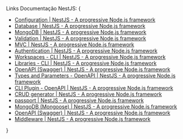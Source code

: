 Links Documentação NestJS: {

- [Configuration | NestJS - A progressive Node.js framework](https://docs.nestjs.com/techniques/configuration)
- [Database | NestJS - A progressive Node.js framework](https://docs.nestjs.com/techniques/database)
- [MongoDB | NestJS - A progressive Node.js framework](https://docs.nestjs.com/techniques/mongodb)
- [Validation | NestJS - A progressive Node.js framework](https://docs.nestjs.com/techniques/validation)
- [MVC | NestJS - A progressive Node.js framework](https://docs.nestjs.com/techniques/mvc)
- [Authentication | NestJS - A progressive Node.js framework](https://docs.nestjs.com/security/authentication)
- [Workspaces - CLI | NestJS - A progressive Node.js framework](https://docs.nestjs.com/cli/monorepo)
- [Libraries - CLI | NestJS - A progressive Node.js framework](https://docs.nestjs.com/cli/libraries)
- [OpenAPI (Swagger) | NestJS - A progressive Node.js framework](https://docs.nestjs.com/openapi/introduction)
- [Types and Parameters - OpenAPI | NestJS - A progressive Node.js framework](https://docs.nestjs.com/openapi/types-and-parameters)
- [CLI Plugin - OpenAPI | NestJS - A progressive Node.js framework](https://docs.nestjs.com/openapi/cli-plugin)
- [CRUD generator | NestJS - A progressive Node.js framework](https://docs.nestjs.com/recipes/crud-generator)
- [passport | NestJS - A progressive Node.js framework](https://docs.nestjs.com/recipes/passport)
- [MongoDB (Mongoose) | NestJS - A progressive Node.js framework](https://docs.nestjs.com/recipes/mongodb)
- [OpenAPI (Swagger) | NestJS - A progressive Node.js framework](https://docs.nestjs.com/openapi/introduction)
- [Middleware | NestJS - A progressive Node.js framework](https://docs.nestjs.com/middleware)

}
